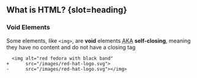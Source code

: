 ## What is HTML? {slot=heading}

### Void Elements

Some elements, like `<img>`, are **void** elements <abbr title="also known 
as">AKA</abbr> **self-closing**, meaning they have no content and do not have a 
closing tag

```diff-html
  <img alt="red fedora with black band"
+      src="/images/red-hat-logo.svg">
-      src="/images/red-hat-logo.svg"></img>
```

